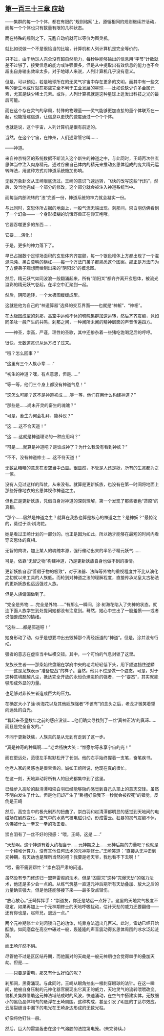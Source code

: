 ## [第一百三十三章 应劫](https://www.xxbiquge.com/11_11207/9135416.html)


  ——集群的每一个个体，都在有限的“规则格网”上，遵循相同的规则继续拧活动，而每一个个体也只有数量有限的几种状态。

  而在特殊的规则之下，元胞自动机就可以等价为图灵机。

  就比如说做一个不是很恰当的比喻，计算机和人列计算机是完全等价的。

  只不过，由于地球人完全没有超自然能力，每秒钟能够输出的信息用“字节”计数就差不过够了，接受信息的能力或许强很多，但是从中提取出有效信息的能力也不会超出自身输出效率太多。对于地球人来说，人列计算机几乎没有意义。

  但是，可以预见，若是地球所在的无灵气宇宙中存在更多的文明，而其中有一些文明的诞生地或许就在那些完全不利于工业发展的星球——比如说缺少许多金属元素，尤其是缺少稀土元素。或许，人列计算机就是这种星球上迸发出科技之光的最后可能。

  而在这个存在灵气的孕周，特殊的物理量——灵气能够更加直接的量个体联系在一起，也能搭建信道，让信息以更快的速度通过一个个个体。

  也就是说，这个宇宙，人列计算机是很有前途的。

  当然，在这个宇宙，在神州，人们通常管它叫……

  ——神道。

  来自神京特区的系统数据不断流入这个新生的神道之中，与此同时，王崎再次往玄思体当中注入肉身精元，通过谷催自己体内的精元来推动玄思体组成的庞大精元运转阵法，用这种方式对神道系统施加影响。

  无数万象卦文从王崎眼底流过。王崎的意识飞速运转，飞快的改写这些“代码”，然后，没当他完成一个部分的修改，这个部分就会被注入神道系统当中。

  而每当内部流转的“法”完善一份，神道系统的神力就会凝实一份。

  与此同时，玄思体所占据的地面上，一股气流无端出现。刹那间，崇白羽仿佛看到了一个幻象——一个身形模糊的饥饿野兽正在仰天咆哮。

  它要吞噬更多的东西……

  它要……演化！

  于是，更多的神力落下了。

  早已占据数个足球场面积的玄思体齐齐震颤，每一个银色椎体上方都出现了一个混混沌沌、黑白莫明的横杠——每一个万法门弟子都熟悉这个图案。那正是万法门为了方便弟子观想而绘制出来的“阴阳爻”的概念图。

  然后，精元妖气如同波浪一般翻涌起来，所有“阴阳爻”都齐齐离开玄思体，被流光溢彩的精元妖气卷起，在半空中汇聚到一起。

  然后，阴阳运转，一个太极图缓缓成型。

  这就是他为自己的“神道算器”选择的交互界面——也就是“神躯”、“神相”。

  在太极图成型的刹那，高空中运动不休的魂魄集群加速运转，然后齐齐震颤，竟如同圣咏一般产生的共鸣。刹那之间，一种闻所未闻的精神层面的声音传遍四方。

  ——神圣，崇高，严谨，理性的圣歌，其中还掺杂着一些猪吃饱喝足后的哼哼。

  很快，无数道灵识从远方扫了过来。

  “哦？怎么回事？”

  “这里有三个人族小辈……”

  “初生的神道？嘿，有点意思，但是……”

  “等一等，他们三个身上都没有神道气息！”

  “这怎么可能？这不是神道初成……等一等，他们在用什么构建神道？”

  “那些是……尚未开灵的畜生的魂魄？”

  “可是，畜生为何会礼拜、能科仪？”

  “这……这不合天道！”

  “这……这就是神道理论的一种应用吗？”

  “可是……就算是神道吧？是谁成神了？为什么我没有看到神妖？”

  “不不，没有神道修士……这不符天道！”

  无数乱糟糟的意念在虚空当中凸显。很显然，不管是人还是妖，所有的生灵都为之一惊。

  没有人见过这样的阵仗，从来没有。就算是更新妖族，也没有在第一时间将地面上那些好像地衣的玄思体视作神道之主。

  但也正是更新妖族，凭借自身对神道的深刻理解，第一个发现了那些银色“苔原”的真相。

  “那个……居然是神道之主？就算在我族也算是核心的神道之主？是神妖？”最惊诧的，莫过于涂·树海花。

  她是看过王崎计划的一部分的。也正是因为如此，所以她才能够在最短的时间内看穿玄思体的真相。

  无智的肉块，加上某人的魂魄本源，强行催动出来的半吊子精元妖气……

  可是，依靠“无智之物”构建神道，乃是更新妖族自身也做不到的事情。

  更新妖族自诩“善假于物的极致”，对于法器、法阵等外物的重视程度并不比从演化之初就以来工具的人族低。而轮到对神道之法的理解程度，直接传承龙皇太古秘法的更新妖族也远远强过人族。

  但是人族偏偏做到了。

  “完全是外物……完全是外物……”有那么一瞬间，涂·树海花陷入了失神的状态。就连下面人族学生到处提问她都没有注意到。蓦然，她心中生出了一股羞愤——或者说恼羞成怒的情绪。

  “这些……都是邪道呀！”

  她身形动了动，似乎是想要冲出去毁掉那个离经叛道的“神道”。但是，涂并没有行动。

  强者的意志在虚空当中纵横交错。其中，一个可怕的气息封锁了这里。

  龙族长生者——那条始终盘踞在学府中央的老龙轻轻低下头，用下颌遮挡住逆鳞——这是龙族表示“准备应战”的样子。当然，他只不过是做一个姿态。可是，对于这种意境超越凡尘，抵达完全开放的永恒负熵进阶的强者，一个“姿态”，其实就能够形成外显的力量。

  也足够对非长生者造成巨大的压力。

  在确定大小了涂·树海花以及其他妖族强者“不该有”的念头之后，老龙才微笑着望向远处的白光。

  “看起来圣皇数年之前的感应没错……他们确实寻找到了一丝‘真神正法’的真谛……而且是完全自发的。”

  不同于更新妖族，人族真的是从无到有走到了这一步。

  “真是神奇的种属啊……”老龙畅快大笑：“惟愿尔等永享宇宙的光！”

  而在更远处，范德左手默默松开了长剑。他的右手始终握着一支笔，奋笔疾书。

  他老人家的灵感也是很宝贵的。诚如王崎所说，他现在真的很忙。

  在这一刻，天地异动将所有人的目光都集中到了这里。

  已经步入高阶的赵清潭和崇白羽已经能够隐约感觉到自己头顶上的意志交锋。虽然不明白发生了什么。但是他们却产生了“卧槽好像我下一秒就会被捏死”的错觉，反倒是王崎

  然后，高空当中的极光剧烈的扭曲了。崇白羽和赵清潭都明显的感觉到天地间的电磁场在剧烈变化，空气中的水蒸气被电磁引动，形成雷云。狂暴的灵气震颤不休，仿佛被什么一拳又一拳的攻击着。

  崇白羽有了一丝不好的预感：“喂，王崎，这是……”

  “天劫啊。这个神道有着大约相当于……元神期之上……元神后期的力量吧？也就是一个纯堆计算力，没有其他任何法术的元神期修士。”王崎笑道：“直接从无冲击到元神期，有天劫也是理所当然的吧？我要是老天爷，我也看不下去啊！”

  “喂，需不需要帮忙？”崇白羽严肃的问道。

  虽然没有专门修炼归一盟奔雷阁的法术，但是“囚雷咒”这种“完爆天劫”的强力法术，他还是多少会一点的。从练气筑基一直道元神后期所有天劫叠加、放大之后的力量确实强大，但是他还能够接下来——最多受点轻伤。

  “放心放心。”王崎挥挥手：“崇道友，你还是站远一点好了。这里的天地灵气极度不稳定，如果再加上一个元神期修士的天地呼吸扰动，估计天劫的威力还要翻倍——还有你也是，赵师兄，退远一点。”

  两个元神期修士立刻闭锁自己的功体，纯靠身法退出几百米。此时，雷劫已经开始酝酿。如同磨盘在高空中碾过一般，轰隆隆的声音震动得玄思体周围的冰水泛起涟漪。

  而王崎浑然不惧。

  尽管他不过是区区结丹期，而他面对的天劫是一般元神期也会觉得棘手的叠加天劫。但是……

  ——只要是雷电，那又有什么好怕的呢？

  刹那间，黑雾涌现。与此同时。王崎从眼角抽出一根刺穿眼球的法针。在这一瞬间，他被自身压制的元神化器官展现出它真正的威力，天地灵气的流转喂喂改变。兽机关集群借助这元神法域结成时的风波，快速涌动，在空气中搭建实体。无数细小的黑色晶体均匀的悬浮在王崎周围。这种构成，甚至引发了明显的丁达尔效应。云层裂缝当中漏下的电光在王崎身边形成的无数光柱。

  好像将他钉住一般。

  然后，巨大的雷霆轰击在这个气溶胶的法拉第电笼。(未完待续。)

